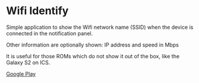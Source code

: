 # Wifi Identify #

Simple application to show the Wifi network name (SSID) when the device is connected in the notification panel.

Other information are optionally shown: IP address and speed in Mbps

It is useful for those ROMs which do not show it out of the box, like the Galaxy S2 on ICS.

[Google Play](https://play.google.com/store/apps/details?id=com.eezzyweb.wifiidentify)